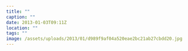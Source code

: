 ```yaml
---
title: ""
caption: ""
date: 2013-01-03T09:11Z
location: ""
tags: ""
image: /assets/uploads/2013/01/d989f9af04a520eae2bc21ab27cbdd20.jpg
---
```

